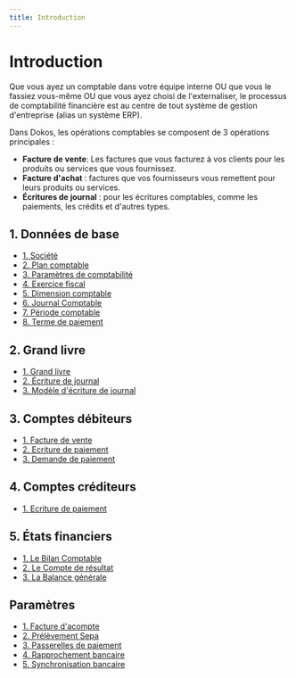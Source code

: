 ```yaml
---
title: Introduction
---
```


# Introduction

Que vous ayez un comptable dans votre équipe interne OU que vous le fassiez vous-même OU que vous ayez choisi de l'externaliser, le processus de comptabilité financière est au centre de tout système de gestion d'entreprise (alias un système ERP).

Dans Dokos, les opérations comptables se composent de 3 opérations principales :

- **Facture de vente**: Les factures que vous facturez à vos clients pour les produits ou services que vous fournissez.
- **Facture d'achat** : factures que vos fournisseurs vous remettent pour leurs produits ou services.
- **Écritures de journal** : pour les écritures comptables, comme les paiements, les crédits et d'autres types.

## 1. Données de base

- [1. Société](/comptabilite/company)
- [2. Plan comptable](/comptabilite/account)
- [3. Paramètres de comptabilité](/comptabilite/accounts-settings)
- [4. Exercice fiscal](/comptabilite/fiscal-year)
- [5. Dimension comptable](/comptabilite/accounting-dimension)
- [6. Journal Comptable](/comptabilite/accounting-journal)
- [7. Période comptable](/comptabilite/accounting-period)
- [8. Terme de paiement](/comptabilite/payment-term)


## 2. Grand livre

- [1. Grand livre](/comptabilite/GeneralLedger)
- [2. Écriture de journal](/comptabilite/journal-entry)
- [3. Modèle d'écriture de journal](/comptabilite/journal-entry-template)


## 3. Comptes débiteurs

- [1. Facture de vente](/selling/sales-invoice)
- [2. Ecriture de paiement](/comptabilite/payment-entry)
- [3. Demande de paiement](/comptabilite/payment-request)


## 4. Comptes créditeurs

- [1. Ecriture de paiement](/comptabilite/payment-entry)


## 5. États financiers

- [1. Le Bilan Comptable](/comptabilite/balance-sheet)
- [2. Le Compte de résultat](/comptabilite/profit-and-loss-statement)
- [3. La Balance générale](/comptabilite/profit-and-loss-statement)


## Paramètres

- [1. Facture d'acompte](/comptabilite/down-payment-invoice)
- [2. Prélèvement Sepa](/comptabilite/sepa-direct-debit)
- [3. Passerelles de paiement](/dokos/comptabilite/passerelles-paiements)
- [4. Rapprochement bancaire](/comptabilite/bank-reconciliation)
- [5. Synchronisation bancaire](/comptabilite/bank-synchronization)